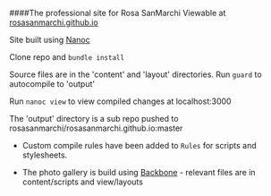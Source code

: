 ####The professional site for Rosa SanMarchi
Viewable at [rosasanmarchi.github.io](http://rosasanmarchi.github.io)

Site built using [Nanoc](http://nanoc.ws)

Clone repo and `bundle install`

Source files are in the 'content' and 'layout' directories. Run `guard` to
autocompile to 'output'

Run `nanoc view` to view compiled changes at localhost:3000 

The 'output' directory is a sub repo pushed to rosasanmarchi/rosasanmarchi.github.io:master

- Custom compile rules have been added to `Rules` for scripts and
stylesheets.

- The photo gallery is build using [Backbone](http://backbonejs.org) -
relevant files are in content/scripts and view/layouts

